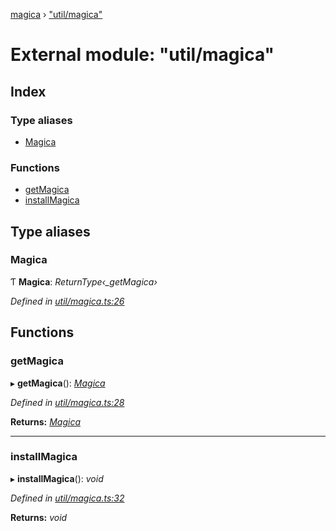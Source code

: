 [magica](../README.md) › ["util/magica"](_util_magica_.md)

# External module: "util/magica"

## Index

### Type aliases

* [Magica](_util_magica_.md#magica)

### Functions

* [getMagica](_util_magica_.md#getmagica)
* [installMagica](_util_magica_.md#installmagica)

## Type aliases

###  Magica

Ƭ **Magica**: *ReturnType‹_getMagica›*

*Defined in [util/magica.ts:26](https://github.com/cancerberoSgx/magica/blob/19bf60b/src/util/magica.ts#L26)*

## Functions

###  getMagica

▸ **getMagica**(): *[Magica](_util_magica_.md#magica)*

*Defined in [util/magica.ts:28](https://github.com/cancerberoSgx/magica/blob/19bf60b/src/util/magica.ts#L28)*

**Returns:** *[Magica](_util_magica_.md#magica)*

___

###  installMagica

▸ **installMagica**(): *void*

*Defined in [util/magica.ts:32](https://github.com/cancerberoSgx/magica/blob/19bf60b/src/util/magica.ts#L32)*

**Returns:** *void*
